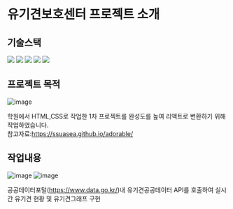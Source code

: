 # 유기견보호센터 프로젝트 소개

## 기술스택
<img src="https://img.shields.io/badge/javascript-F7DF1E?style=for-the-badge&logo=javascript&logoColor=black"/> <img src="https://img.shields.io/badge/react-61DAFB?style=for-the-badge&logo=react&logoColor=black"/> <img src="https://img.shields.io/badge/node.js-339933?style=for-the-badge&logo=Node.js&logoColor=white"/> <img src="https://img.shields.io/badge/mysql-4479A1?style=for-the-badge&logo=mysql&logoColor=white"/> <img src="https://img.shields.io/badge/css-1572B6?style=for-the-badge&logo=css3&logoColor=white"/> 

## 프로젝트 목적
![image](https://github.com/user-attachments/assets/52369dd2-d847-4aa4-a6f6-0a48d83f526c)

학원에서 HTML,CSS로 작업한 1차 프로젝트를 완성도를 높여 리액트로 변환하기 위해 작업하였습니다.<br/>
참고자료:https://ssuasea.github.io/adorable/

## 작업내용

![image](https://github.com/user-attachments/assets/f29ef497-2fd0-4d29-bbe2-10a57b1bfaf5)
![image](https://github.com/user-attachments/assets/f6df4976-89b3-4feb-9484-37a38bce0665)

공공데이터포털(https://www.data.go.kr/)내 유기견공공데이터 API를 호출하여 실시간 유기견 현황 및 유기견그래프 구현

